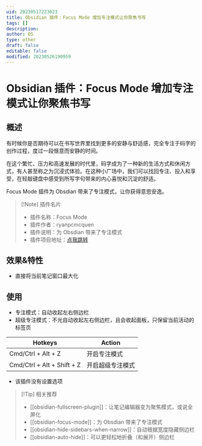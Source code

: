 ```yaml
---
uid: 20230517223023
title: Obsidian 插件：Focus Mode 增加专注模式让你聚焦书写
tags: []
description: 
author: OS
type: other
draft: false
editable: false
modified: 20230526190959
---
```


# Obsidian 插件：Focus Mode 增加专注模式让你聚焦书写

## 概述

有时候你是否期待可以在书写世界里找到更多的安静与舒适感，完全专注于码字的创作过程，度过一段惬意而安静的时间。

在这个繁忙、压力和高速发展的时代里，码字成为了一种新的生活方式和休闲方式，有人甚至称之为沉浸式体验。在这种小广场中，我们可以找回专注、投入和享受，在轻敲键盘中感受到所写字句带来的内心喜悦和沉淀的舒适。

Focus Mode 插件为 Obsdian 带来了专注模式，让你获得意思安逸。

> [!Note] 插件名片
> - 插件名称：Focus Mode
> - 插件作者：ryanpcmcquen
> - 插件说明：为 Obsdian 带来了专注模式
> - 插件项目地址：[点我跳转](https://github.com/ryanpcmcquen/obsidian-focus-mode)

## 效果&特性

- 直接将当前笔记窗口最大化

## 使用

- 专注模式：自动收起左右侧边栏
- 超级专注模式：不光自动收起左右侧边栏，且会收起面板，只保留当前活动的标签页

| Hotkeys            | Action       |
| ------------------ | ------------ |
| Cmd/Ctrl + Alt + Z | 开启专注模式 |
| Cmd/Ctrl + Alt + Shift + Z   |    开启超级专注模式    |

- 该插件没有设置选项

> [!Tip] 相关推荐
> - [[obsidian-fullscreen-plugin]]：让笔记编辑器变为聚焦模式，或说全屏化
> - [[obsidian-focus-mode]]：为 Obsdian 带来了专注模式
> - [[obsidian-hide-sidebars-when-narrow]]：自动根据宽度隐藏侧边栏
> - [[obsidian-auto-hide]]：可以更轻松地折叠（和展开）侧边栏